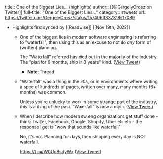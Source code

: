 title:: One of the Biggest Lies... (highlights)
author:: [[@GergelyOrosz on Twitter]]
full-title:: "One of the Biggest Lies..."
category:: #tweets
url:: https://twitter.com/GergelyOrosz/status/1574063337318617089

- Highlights first synced by [[Readwise]] [[Nov 19th, 2022]]
	- One of the biggest lies in modern software engineering is referring to "waterfall", then using this as an excuse to not do *any* form of (written) planning.
	  
	  The "Waterfall" referred has died out in the majority of the industry. The "plan for 6 months, ship in 3 years" kind. ([View Tweet](https://twitter.com/GergelyOrosz/status/1574063337318617089))
		- **Note**: Thread
	- "Waterfall" was a thing in the 90s, or in environments where writing a spec of hundreds of pages, written over many, many months (6+ months) was common.
	  
	  Unless you're unlucky to work in some strange part of the industry, this is a thing of the past. "Waterfall" is now a myth. ([View Tweet](https://twitter.com/GergelyOrosz/status/1574063755322957834))
	- When I describe how modern sw eng organizations get stuff done - think: Twitter, Facebook, Google, Shopify, Uber etc etc - the response I get is "wow that sounds like waterfall"
	  
	  No, it's not. Planning for days, then shipping every day is NOT waterfall.
	  
	  https://t.co/W0UcBsdyWx ([View Tweet](https://twitter.com/GergelyOrosz/status/1574064242621382658))